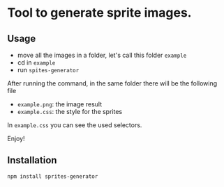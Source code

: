 # Tool to generate sprite images.

## Usage

* move all the images in a folder, let's call this folder `example`
* cd in `example`
* run `spites-generator`

After running the command, in the same folder there will be the following file
* `example.png`: the image result
* `example.css`: the style for the sprites

In `example.css` you can see the used selectors.

Enjoy!

## Installation

```
npm install sprites-generator
```




